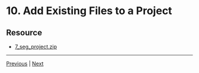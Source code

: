 # 10. Add Existing Files to a Project

## Resource

-   [7_seg_project.zip](https://rfpga.s3.us-west-1.amazonaws.com/Learn-Vivado-from-Top-to-Bottom_Your-Complete-Guide/7_seg_project.zip)

---

[Previous](./9_Vivado-Example-Project.md) | [Next](./11_Creating-New-Files.md)